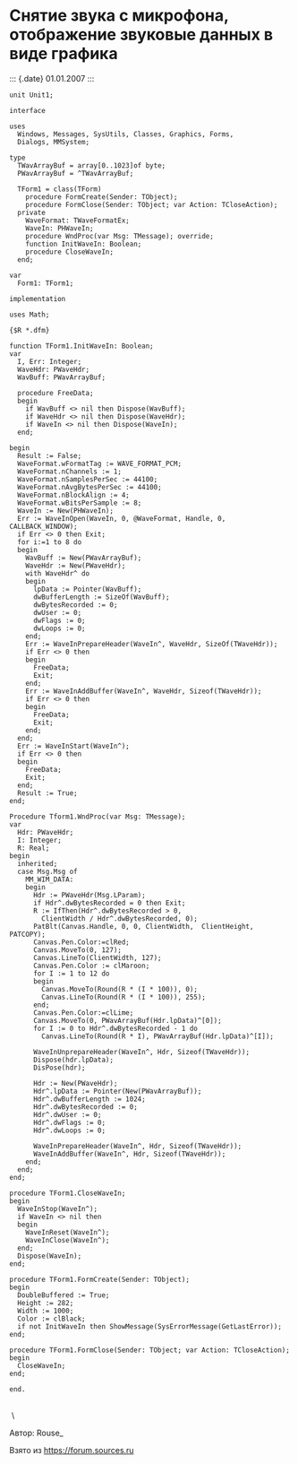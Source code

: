 Снятие звука с микрофона, отображение звуковые данных в виде графика
====================================================================

::: {.date}
01.01.2007
:::

    unit Unit1;
     
    interface
     
    uses
      Windows, Messages, SysUtils, Classes, Graphics, Forms,
      Dialogs, MMSystem;
     
    type
      TWavArrayBuf = array[0..1023]of byte;
      PWavArrayBuf = ^TWavArrayBuf;
     
      TForm1 = class(TForm)
        procedure FormCreate(Sender: TObject);
        procedure FormClose(Sender: TObject; var Action: TCloseAction);
      private
        WaveFormat: TWaveFormatEx;
        WaveIn: PHWaveIn;
        procedure WndProc(var Msg: TMessage); override;
        function InitWaveIn: Boolean;
        procedure CloseWaveIn;
      end;
     
    var
      Form1: TForm1;
     
    implementation
     
    uses Math;
     
    {$R *.dfm}
     
    function TForm1.InitWaveIn: Boolean;
    var
      I, Err: Integer;
      WaveHdr: PWaveHdr;
      WavBuff: PWavArrayBuf;
     
      procedure FreeData;
      begin
        if WavBuff <> nil then Dispose(WavBuff);
        if WaveHdr <> nil then Dispose(WaveHdr);
        if WaveIn <> nil then Dispose(WaveIn);
      end;
     
    begin
      Result := False;
      WaveFormat.wFormatTag := WAVE_FORMAT_PCM;
      WaveFormat.nChannels := 1; 
      WaveFormat.nSamplesPerSec := 44100;
      WaveFormat.nAvgBytesPerSec := 44100;
      WaveFormat.nBlockAlign := 4;
      WaveFormat.wBitsPerSample := 8;
      WaveIn := New(PHWaveIn);
      Err := WaveInOpen(WaveIn, 0, @WaveFormat, Handle, 0, CALLBACK_WINDOW);
      if Err <> 0 then Exit;
      for i:=1 to 8 do
      begin
        WavBuff := New(PWavArrayBuf);
        WaveHdr := New(PWaveHdr);
        with WaveHdr^ do
        begin
          lpData := Pointer(WavBuff);
          dwBufferLength := SizeOf(WavBuff);
          dwBytesRecorded := 0;
          dwUser := 0;
          dwFlags := 0;
          dwLoops := 0;
        end;
        Err := WaveInPrepareHeader(WaveIn^, WaveHdr, SizeOf(TWaveHdr));
        if Err <> 0 then
        begin
          FreeData;
          Exit;
        end;
        Err := WaveInAddBuffer(WaveIn^, WaveHdr, Sizeof(TWaveHdr));
        if Err <> 0 then
        begin
          FreeData;
          Exit;
        end;
      end;
      Err := WaveInStart(WaveIn^);
      if Err <> 0 then
      begin
        FreeData;
        Exit;
      end;
      Result := True;
    end;
     
    Procedure Tform1.WndProc(var Msg: TMessage);
    var
      Hdr: PWaveHdr;
      I: Integer;
      R: Real;
    begin
      inherited;
      case Msg.Msg of
        MM_WIM_DATA:
        begin
          Hdr := PWaveHdr(Msg.LParam);
          if Hdr^.dwBytesRecorded = 0 then Exit;
          R := IfThen(Hdr^.dwBytesRecorded > 0,
            ClientWidth / Hdr^.dwBytesRecorded, 0);
          PatBlt(Canvas.Handle, 0, 0, ClientWidth,  ClientHeight, PATCOPY);
          Canvas.Pen.Color:=clRed;
          Canvas.MoveTo(0, 127);
          Canvas.LineTo(ClientWidth, 127);
          Canvas.Pen.Color := clMaroon;
          for I := 1 to 12 do
          begin
            Canvas.MoveTo(Round(R * (I * 100)), 0);
            Canvas.LineTo(Round(R * (I * 100)), 255);
          end;
          Canvas.Pen.Color:=clLime;
          Canvas.MoveTo(0, PWavArrayBuf(Hdr.lpData)^[0]);
          for I := 0 to Hdr^.dwBytesRecorded - 1 do
            Canvas.LineTo(Round(R * I), PWavArrayBuf(Hdr.lpData)^[I]);
     
          WaveInUnprepareHeader(WaveIn^, Hdr, Sizeof(TWaveHdr));
          Dispose(hdr.lpData);
          DisPose(hdr);
     
          Hdr := New(PWaveHdr);
          Hdr^.lpData := Pointer(New(PWavArrayBuf));
          Hdr^.dwBufferLength := 1024;
          Hdr^.dwBytesRecorded := 0;
          Hdr^.dwUser := 0;
          Hdr^.dwFlags := 0;
          Hdr^.dwLoops := 0;
     
          WaveInPrepareHeader(WaveIn^, Hdr, Sizeof(TWaveHdr));
          WaveInAddBuffer(WaveIn^, Hdr, Sizeof(TWaveHdr));
        end;
      end;
    end;
     
    procedure TForm1.CloseWaveIn;
    begin
      WaveInStop(WaveIn^);
      if WaveIn <> nil then
      begin
        WaveInReset(WaveIn^);
        WaveInClose(WaveIn^);
      end;
      Dispose(WaveIn);
    end;
     
    procedure TForm1.FormCreate(Sender: TObject);
    begin
      DoubleBuffered := True;
      Height := 282;
      Width := 1000;
      Color := clBlack;
      if not InitWaveIn then ShowMessage(SysErrorMessage(GetLastError));
    end;
     
    procedure TForm1.FormClose(Sender: TObject; var Action: TCloseAction);
    begin
      CloseWaveIn;
    end;
     
    end.

 \
 \

Автор: Rouse\_

Взято из <https://forum.sources.ru>
